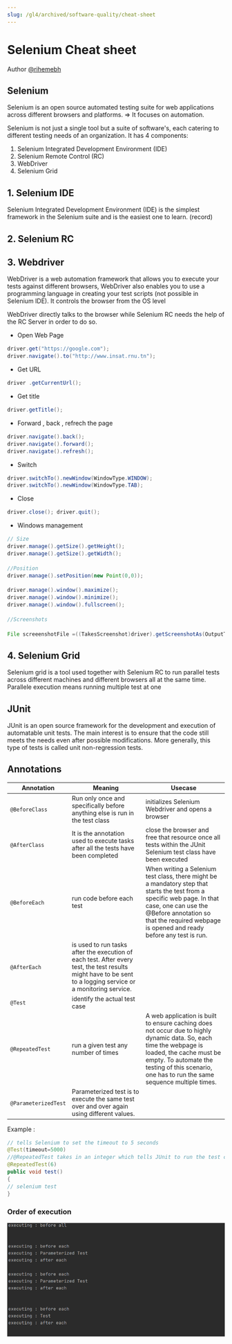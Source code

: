 ```yaml
---
slug: /gl4/archived/software-quality/cheat-sheet
---
```


# Selenium Cheat sheet

Author [@rihemebh](https://github.com/rihemebh)

## Selenium

Selenium is an open source automated testing suite for web applications across different browsers and platforms.
=> It focuses on automation.

Selenium is not just a single tool but a suite of software's, each catering to different testing needs of an organization.
It has 4 components:

1. Selenium Integrated Development Environment (IDE)
2. Selenium Remote Control (RC)
3. WebDriver
4. Selenium Grid

## 1. Selenium IDE

Selenium Integrated Development Environment (IDE) is the simplest framework
in the Selenium suite and is the easiest one to learn. (record)

## 2. Selenium RC

## 3. Webdriver

WebDriver is a web automation framework that allows you to execute your tests against different browsers,
WebDriver also enables you to use a programming language in creating your test scripts (not possible in Selenium IDE).
It controls the browser from the OS level

WebDriver directly talks to the browser while Selenium RC needs the help of the RC Server in order to do so.

- Open Web Page

```Java
driver.get("https://google.com");
driver.navigate().to("http://www.insat.rnu.tn");
```

- Get URL

```Java
driver .getCurrentUrl();
```

- Get title

```Java
driver.getTitle();
```

- Forward , back , refrech the page

```Java
driver.navigate().back();
driver.navigate().forward();
driver.navigate().refresh();
```

- Switch

```Java
driver.switchTo().newWindow(WindowType.WINDOW);
driver.switchTo().newWindow(WindowType.TAB);
```

- Close

```Java
driver.close(); driver.quit();
```

- Windows management

```Java
// Size
driver.manage().getSize().getHeight();
driver.manage().getSize().getWidth();

//Position
driver.manage().setPosition(new Point(0,0));

driver.manage().window().maximize();
driver.manage().window().minimize();
driver.manage().window().fullscreen();

//Screenshots

File screeenshotFile =((TakesScreenshot)driver).getScreenshotAs(OutputType.FILE);
```

## 4. Selenium Grid

Selenium grid is a tool used together with Selenium RC to run parallel tests across different machines and different browsers all at the same time.
Parallele execution means running multiple test at one

## JUnit

JUnit is an open source framework for the development and execution of automatable unit tests. The main interest is to ensure that the code still meets the needs even after possible modifications. More generally, this type of tests is called unit non-regression tests.

## Annotations

| Annotation           | Meaning                                                                                                                                                       | Usecase                                                                                                                                                                                                                                          |
| -------------------- | ------------------------------------------------------------------------------------------------------------------------------------------------------------- | ------------------------------------------------------------------------------------------------------------------------------------------------------------------------------------------------------------------------------------------------ |
| `@BeforeClass`       | Run only once and specifically before anything else is run in the test class                                                                                  | initializes Selenium Webdriver and opens a browser                                                                                                                                                                                               |
| `@AfterClass`        | It is the annotation used to execute tasks after all the tests have been completed                                                                            | close the browser and free that resource once all tests within the JUnit Selenium test class have been executed                                                                                                                                  |
| `@BeforeEach`        | run code before each test                                                                                                                                     | When writing a Selenium test class, there might be a mandatory step that starts the test from a specific web page. In that case, one can use the @Before annotation so that the required webpage is opened and ready before any test is run.     |
| `@AfterEach`         | is used to run tasks after the execution of each test. After every test, the test results might have to be sent to a logging service or a monitoring service. |                                                                                                                                                                                                                                                  |
| `@Test`              | identify the actual test case                                                                                                                                 |                                                                                                                                                                                                                                                  |
| `@RepeatedTest`      | run a given test any number of times                                                                                                                          | A web application is built to ensure caching does not occur due to highly dynamic data. So, each time the webpage is loaded, the cache must be empty. To automate the testing of this scenario, one has to run the same sequence multiple times. |
| `@ParameterizedTest` | Parameterized test is to execute the same test over and over again using different values.                                                                    |                                                                                                                                                                                                                                                  |

Example :

```java
// tells Selenium to set the timeout to 5 seconds
@Test(timeout=5000)
//@RepeatedTest takes in an integer which tells JUnit to run the test called “test” 6 times.
@RepeatedTest(6)
public void test()
{
// selenium test
}
```

### Order of execution

![order_of_execution](assets/order_of_execution.png)
